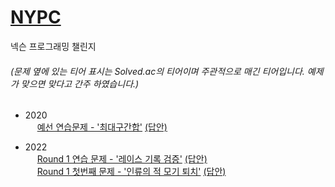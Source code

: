 # <a href='https://nypc.github.io/'>NYPC</a>
넥슨 프로그래밍 챌린지

<h6>(문제 옆에 있는 티어 표시는 Solved.ac의 티어이며 주관적으로 매긴 티어입니다. 예제가 맞으면 맞다고 간주 하였습니다.)</h5>

- 2020 <br>
   <img src='https://static.solved.ac/tier_small/3.svg' height='15'></img> <a href='https://nypc.github.io/2020/2020_online_1'>예선 연습문제 - '최대구간합'</a> <a href='https://github.com/happydm09/PS/blob/main/NYPC/2020-T-T1.py'>(답안)</a>

- 2022 <br>
   <img src='https://static.solved.ac/tier_small/2.svg' height='15'></img> <a href='https://nypc.github.io/2022/round1_p1'>Round 1 연습 문제 - '레이스 기록 검증'</a> <a href='https://github.com/happydm09/PS/blob/main/NYPC/2022-R1-T1.py'>(답안)</a>
   <br>
   <img src='https://static.solved.ac/tier_small/5.svg' height='15'></img> <a href='https://nypc.github.io/2022/round1_1'>Round 1 첫번째 문제 - '인류의 적 모기 퇴치'</a> <a href='https://github.com/happydm09/PS/blob/main/NYPC/2022-R1-1.py'>(답안)</a>

